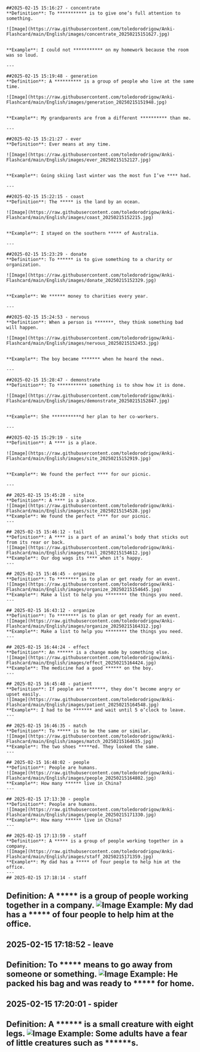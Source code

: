 
    ##2025-02-15 15:16:27 - concentrate
    **Definition**: To *********** is to give one’s full attention to something.
    
    ![Image](https://raw.githubusercontent.com/toledorodrigow/Anki-Flashcard/main/English/images/concentrate_20250215151627.jpg)


    **Example**: I could not *********** on my homework because the room was so loud.
    
    ---
    
    ##2025-02-15 15:19:48 - generation
    **Definition**: A ********** is a group of people who live at the same time.
    
    ![Image](https://raw.githubusercontent.com/toledorodrigow/Anki-Flashcard/main/English/images/generation_20250215151948.jpg)


    **Example**: My grandparents are from a different ********** than me.
    
    ---
    
    ##2025-02-15 15:21:27 - ever
    **Definition**: Ever means at any time.
    
    ![Image](https://raw.githubusercontent.com/toledorodrigow/Anki-Flashcard/main/English/images/ever_20250215152127.jpg)


    **Example**: Going skiing last winter was the most fun I’ve **** had.
    
    ---
    
    ##2025-02-15 15:22:15 - coast
    **Definition**: The ***** is the land by an ocean.
    
    ![Image](https://raw.githubusercontent.com/toledorodrigow/Anki-Flashcard/main/English/images/coast_20250215152215.jpg)


    **Example**: I stayed on the southern ***** of Australia.
    
    ---
    
    ##2025-02-15 15:23:29 - donate
    **Definition**: To ****** is to give something to a charity or organization.
    
    ![Image](https://raw.githubusercontent.com/toledorodrigow/Anki-Flashcard/main/English/images/donate_20250215152329.jpg)


    **Example**: We ****** money to charities every year.
    
    ---
    
    ##2025-02-15 15:24:53 - nervous
    **Definition**: When a person is *******, they think something bad will happen.
    
    ![Image](https://raw.githubusercontent.com/toledorodrigow/Anki-Flashcard/main/English/images/nervous_20250215152453.jpg)


    **Example**: The boy became ******* when he heard the news.
    
    ---
    
    ##2025-02-15 15:28:47 - demonstrate
    **Definition**: To *********** something is to show how it is done.
    
    ![Image](https://raw.githubusercontent.com/toledorodrigow/Anki-Flashcard/main/English/images/demonstrate_20250215152847.jpg)


    **Example**: She ***********d her plan to her co-workers.
    
    ---
    
    ##2025-02-15 15:29:19 - site
    **Definition**: A **** is a place.
    
    ![Image](https://raw.githubusercontent.com/toledorodrigow/Anki-Flashcard/main/English/images/site_20250215152919.jpg)


    **Example**: We found the perfect **** for our picnic.
    
    ---
    
    ## 2025-02-15 15:45:28 - site
    **Definition**: A **** is a place.
    ![Image](https://raw.githubusercontent.com/toledorodrigow/Anki-Flashcard/main/English/images/site_20250215154528.jpg)
    **Example**: We found the perfect **** for our picnic.
    ---
    
    ## 2025-02-15 15:46:12 - tail
    **Definition**: A **** is a part of an animal’s body that sticks out from its rear or back.
    ![Image](https://raw.githubusercontent.com/toledorodrigow/Anki-Flashcard/main/English/images/tail_20250215154612.jpg)
    **Example**: Our dog wags its **** when it’s happy.
    ---
    
    ## 2025-02-15 15:46:45 - organize
    **Definition**: To ******** is to plan or get ready for an event.
    ![Image](https://raw.githubusercontent.com/toledorodrigow/Anki-Flashcard/main/English/images/organize_20250215154645.jpg)
    **Example**: Make a list to help you ******** the things you need.
    ---
    
    ## 2025-02-15 16:43:12 - organize
    **Definition**: To ******** is to plan or get ready for an event.
    ![Image](https://raw.githubusercontent.com/toledorodrigow/Anki-Flashcard/main/English/images/organize_20250215164312.jpg)
    **Example**: Make a list to help you ******** the things you need.
    ---
    
    ## 2025-02-15 16:44:24 - effect
    **Definition**: An ****** is a change made by something else.
    ![Image](https://raw.githubusercontent.com/toledorodrigow/Anki-Flashcard/main/English/images/effect_20250215164424.jpg)
    **Example**: The medicine had a good ****** on the boy.
    ---
    
    ## 2025-02-15 16:45:48 - patient
    **Definition**: If people are *******, they don’t become angry or upset easily.
    ![Image](https://raw.githubusercontent.com/toledorodrigow/Anki-Flashcard/main/English/images/patient_20250215164548.jpg)
    **Example**: I had to be ******* and wait until 5 o’clock to leave.
    ---
    
    ## 2025-02-15 16:46:35 - match
    **Definition**: To ***** is to be the same or similar.
    ![Image](https://raw.githubusercontent.com/toledorodrigow/Anki-Flashcard/main/English/images/match_20250215164635.jpg)
    **Example**: The two shoes *****ed. They looked the same.
    ---
    
    ## 2025-02-15 16:48:02 - people
    **Definition**: People are humans.
    ![Image](https://raw.githubusercontent.com/toledorodrigow/Anki-Flashcard/main/English/images/people_20250215164802.jpg)
    **Example**: How many ****** live in China?
    ---
    
    ## 2025-02-15 17:13:30 - people
    **Definition**: People are humans.
    ![Image](https://raw.githubusercontent.com/toledorodrigow/Anki-Flashcard/main/English/images/people_20250215171330.jpg)
    **Example**: How many ****** live in China?
    ---
    
    ## 2025-02-15 17:13:59 - staff
    **Definition**: A ***** is a group of people working together in a company.
    ![Image](https://raw.githubusercontent.com/toledorodrigow/Anki-Flashcard/main/English/images/staff_20250215171359.jpg)
    **Example**: My dad has a ***** of four people to help him at the office.
    ---
    ## 2025-02-15 17:18:14 - staff
**Definition**: A ***** is a group of people working together in a company.
![Image](https://raw.githubusercontent.com/toledorodrigow/Anki-Flashcard/main/English/images/staff_20250215171814.jpg)
**Example**: My dad has a ***** of four people to help him at the office.
---
## 2025-02-15 17:18:52 - leave
**Definition**: To ***** means to go away from someone or something.
![Image](https://raw.githubusercontent.com/toledorodrigow/Anki-Flashcard/main/English/images/leave_20250215171852.jpg)
**Example**: He packed his bag and was ready to ***** for home.
---
## 2025-02-15 17:20:01 - spider
**Definition**: A ****** is a small creature with eight legs.
![Image](https://raw.githubusercontent.com/toledorodrigow/Anki-Flashcard/main/English/images/spider_20250215172001.jpg)
**Example**: Some adults have a fear of little creatures such as ******s.
---
